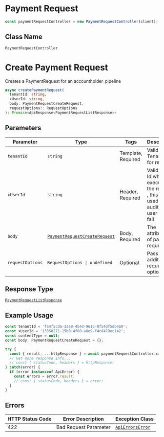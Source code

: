 # Payment Request

```ts
const paymentRequestController = new PaymentRequestController(client);
```

## Class Name

`PaymentRequestController`


# Create Payment Request

Creates a PaymentRequest for an accountholder_pipeline

```ts
async createPaymentRequest(
  tenantId: string,
  xUserId: string,
  body: PaymentRequestCreateRequest,
  requestOptions?: RequestOptions
): Promise<ApiResponse<PaymentRequestListResponse>>
```

## Parameters

| Parameter | Type | Tags | Description |
|  --- | --- | --- | --- |
| `tenantId` | `string` | Template, Required | Valid Tenant Id for request |
| `xUserId` | `string` | Header, Required | Valid User Id who is executing the request , this is used for audit invalid user id will fail |
| `body` | [`PaymentRequestCreateRequest`](/doc/models/payment-request-create-request.md) | Body, Required | The attributes of payment request |
| `requestOptions` | `RequestOptions \| undefined` | Optional | Pass additional request options. |

## Response Type

[`PaymentRequestListResponse`](/doc/models/payment-request-list-response.md)

## Example Usage

```ts
const tenantId = 'f64f5cda-3aa8-4b4d-961c-8f54df5db4a9';
const xUserId = '13358271-15b0-4f60-a6e9-f4cd479ec142';
const contentType = null;
const body: PaymentRequestCreateRequest = {};

try {
  const { result, ...httpResponse } = await paymentRequestController.createPaymentRequest(tenantId, xUserId, body);
  // Get more response info...
  // const { statusCode, headers } = httpResponse;
} catch(error) {
  if (error instanceof ApiError) {
    const errors = error.result;
    // const { statusCode, headers } = error;
  }
}
```

## Errors

| HTTP Status Code | Error Description | Exception Class |
|  --- | --- | --- |
| 422 | Bad Request Parameter | [`ApiErrorsError`](/doc/models/api-errors-error.md) |

